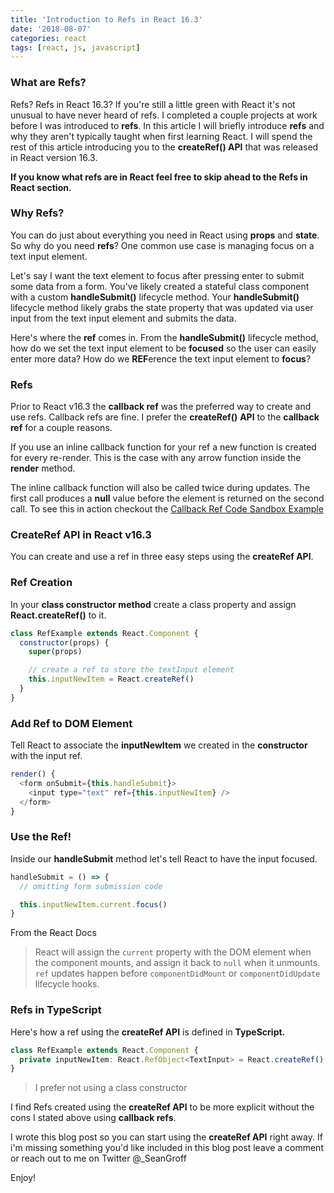 ```yaml
---
title: 'Introduction to Refs in React 16.3'
date: '2018-08-07'
categories: react
tags: [react, js, javascript]
---
```


### What are Refs?

Refs? Refs in React 16.3? If you're still a little green with React it's not unusual to have never heard of refs. I completed a couple projects at work before I was introduced to **refs**. In this article I will briefly introduce **refs** and why they aren't typically taught when first learning React. I will spend the rest of this article introducing you to the **createRef() API** that was released in React version 16.3.

**If you know what refs are in React feel free to skip ahead to the Refs in React section.**

### Why Refs?

You can do just about everything you need in React using **props** and **state**. So why do you need **refs**? One common use case is managing focus on a text input element.

Let's say I want the text element to focus after pressing enter to submit some data from a form. You've likely created a stateful class component with a custom **handleSubmit()** lifecycle method. Your **handleSubmit()** lifecycle method likely grabs the state property that was updated via user input from the text input element and submits the data.

Here's where the **ref** comes in. From the **handleSubmit()** lifecycle method, how do we set the text input element to be **focused** so the user can easily enter more data? How do we **REF**erence the text input element to **focus**?

### Refs

Prior to React v16.3 the **callback ref** was the preferred way to create and use refs. Callback refs are fine. I prefer the **createRef()** **API** to the **callback ref** for a couple reasons.

If you use an inline callback function for your ref a new function is created for every re-render. This is the case with any arrow function inside the **render** method.

The inline callback function will also be called twice during updates. The first call produces a **null** value before the element is returned on the second call. To see this in action checkout the [Callback Ref Code Sandbox Example](https://codesandbox.io/s/zl84j0m52l)

### CreateRef API in React v16.3

You can create and use a ref in three easy steps using the **createRef API**.

### Ref Creation

In your **class constructor method** create a class property and assign **React.createRef()** to it.

```js
class RefExample extends React.Component {
  constructor(props) {
    super(props)

    // create a ref to store the textInput element
    this.inputNewItem = React.createRef()
  }
}
```

### Add Ref to DOM Element

Tell React to associate the **inputNewItem** we created in the **constructor** with the input ref.

```js
render() {
  <form onSubmit={this.handleSubmit}>
    <input type="text" ref={this.inputNewItem} />
  </form>
}
```

### Use the Ref!

Inside our **handleSubmit** method let's tell React to have the input focused.

```js
handleSubmit = () => {
  // omitting form submission code

  this.inputNewItem.current.focus()
}
```

From the React Docs

> React will assign the `current` property with the DOM element when the component mounts, and assign it back to `null` when it unmounts. `ref` updates happen before `componentDidMount` or `componentDidUpdate` lifecycle hooks.

### Refs in TypeScript

Here's how a ref using the **createRef API** is defined in **TypeScript.**

```typescript
class RefExample extends React.Component {
  private inputNewItem: React.RefObject<TextInput> = React.createRef()
}
```

> I prefer not using a class constructor

I find Refs created using the **createRef API** to be more explicit without the cons I stated above using **callback refs**.

I wrote this blog post so you can start using the **createRef API** right away. If i'm missing something you'd like included in this blog post leave a comment or reach out to me on Twitter @\_SeanGroff

Enjoy!
